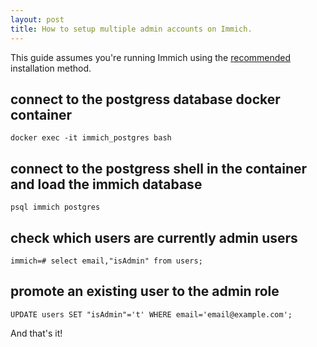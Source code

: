 ```yaml
---
layout: post
title: How to setup multiple admin accounts on Immich.
---
```


This guide assumes you're running Immich using the [recommended](https://immich.app/docs/install/docker-compose) installation method.

## connect to the postgress database docker container

`docker exec -it immich_postgres bash`

## connect to the postgress shell in the container and load the immich database

`psql immich postgres`

## check which users are currently admin users

```psql
immich=# select email,"isAdmin" from users;
```

## promote an existing user to the admin role

```psql
UPDATE users SET "isAdmin"='t' WHERE email='email@example.com';
```

And that's it!

